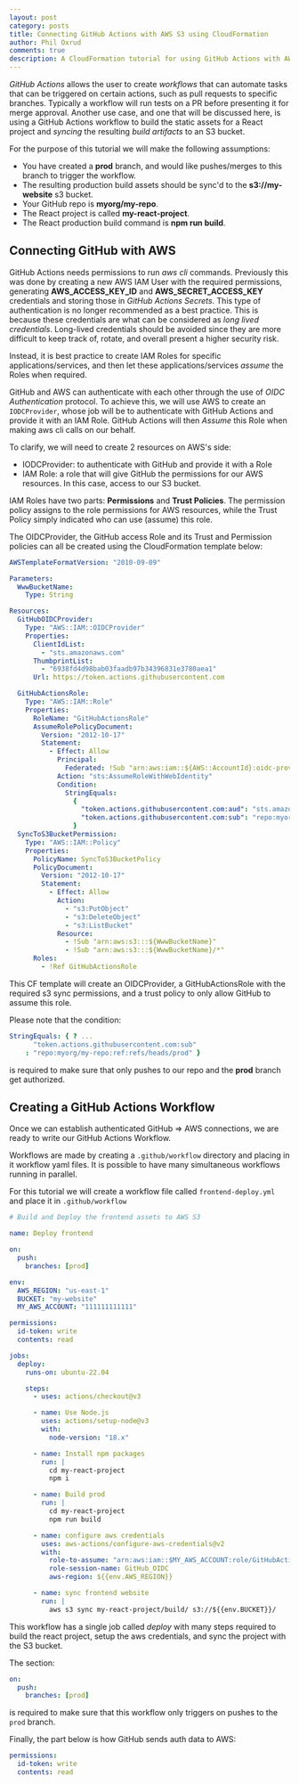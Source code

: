 ```yaml
---
layout: post
category: posts
title: Connecting GitHub Actions with AWS S3 using CloudFormation
author: Phil Oxrud
comments: true
description: A CloudFormation tutorial for using GitHub Actions with AWS S3. Can be used for deploying static websites.
---
```


_GitHub Actions_ allows the user to create _workflows_ that can automate tasks that can be triggered on certain actions, such as pull requests to specific branches. Typically a workflow will run tests on a PR before presenting it for merge approval. Another use case, and one that will be discussed here, is using a GitHub Actions workflow to build the static assets for a React project and _syncing_ the resulting _build artifacts_ to an S3 bucket.

For the purpose of this tutorial we will make the following assumptions:

- You have created a **prod** branch, and would like pushes/merges to this branch to trigger the workflow.
- The resulting production build assets should be sync'd to the **s3://my-website** s3 bucket.
- Your GitHub repo is **myorg/my-repo**.
- The React project is called **my-react-project**.
- The React production build command is **npm run build**.

## Connecting GitHub with AWS

GitHub Actions needs permissions to run _aws cli_ commands. Previously this was done by creating a new AWS IAM User with the required permissions, generating **AWS_ACCESS_KEY_ID** and **AWS_SECRET_ACCESS_KEY** credentials and storing those in _GitHub Actions Secrets_. This type of authentication is no longer recommended as a best practice. This is because these credentials are what can be considered as _long lived credentials_. Long-lived credentials should be avoided since they are more difficult to keep track of, rotate, and overall present a higher security risk.

Instead, it is best practice to create IAM Roles for specific applications/services, and then let these applications/services _assume_ the Roles when required.

GitHub and AWS can authenticate with each other through the use of _OIDC Authentication_ protocol. To achieve this, we will use AWS to create an `IODCProvider`, whose job will be to authenticate with GitHub Actions and provide it with an IAM Role. GitHub Actions will then _Assume_ this Role when making aws cli calls on our behalf.

To clarify, we will need to create 2 resources on AWS's side:

- IODCProvider: to authenticate with GitHub and provide it with a Role
- IAM Role: a role that will give GitHub the permissions for our AWS resources. In this case, access to our S3 bucket.

IAM Roles have two parts: **Permissions** and **Trust Policies**. The permission policy assigns to the role permissions for AWS resources, while the Trust Policy simply indicated who can use (assume) this role.

The OIDCProvider, the GitHub access Role and its Trust and Permission policies can all be created using the CloudFormation template below:

```yml
AWSTemplateFormatVersion: "2010-09-09"

Parameters:
  WwwBucketName:
    Type: String

Resources:
  GitHubOIDCProvider:
    Type: "AWS::IAM::OIDCProvider"
    Properties:
      ClientIdList:
        - "sts.amazonaws.com"
      ThumbprintList:
        - "6938fd4d98bab03faadb97b34396831e3780aea1"
      Url: https://token.actions.githubusercontent.com

  GitHubActionsRole:
    Type: "AWS::IAM::Role"
    Properties:
      RoleName: "GitHubActionsRole"
      AssumeRolePolicyDocument:
        Version: "2012-10-17"
        Statement:
          - Effect: Allow
            Principal:
              Federated: !Sub "arn:aws:iam::${AWS::AccountId}:oidc-provider/token.actions.githubusercontent.com"
            Action: "sts:AssumeRoleWithWebIdentity"
            Condition:
              StringEquals:
                {
                  "token.actions.githubusercontent.com:aud": "sts.amazonaws.com",
                  "token.actions.githubusercontent.com:sub": "repo:myorg/my-repo:ref:refs/heads/prod"
                }
  SyncToS3BucketPermission:
    Type: "AWS::IAM::Policy"
    Properties:
      PolicyName: SyncToS3BucketPolicy
      PolicyDocument:
        Version: "2012-10-17"
        Statement:
          - Effect: Allow
            Action:
              - "s3:PutObject"
              - "s3:DeleteObject"
              - "s3:ListBucket"
            Resource:
              - !Sub "arn:aws:s3:::${WwwBucketName}"
              - !Sub "arn:aws:s3:::${WwwBucketName}/*"
      Roles:
        - !Ref GitHubActionsRole
```

This CF template will create an OIDCProvider, a GitHubActionsRole with the required s3 sync permissions, and a trust policy to only allow GitHub to assume this role.

Please note that the condition:

```yml
StringEquals: { ? ...
      "token.actions.githubusercontent.com:sub"
    : "repo:myorg/my-repo:ref:refs/heads/prod" }
```

is required to make sure that only pushes to our repo and the **prod** branch get authorized.

## Creating a GitHub Actions Workflow

Once we can establish authenticated GitHub => AWS connections, we are ready to write our GitHub Actions Workflow.

Workflows are made by creating a `.github/workflow` directory and placing in it workflow yaml files. It is possible to have many simultaneous workflows running in parallel.

For this tutorial we will create a workflow file called `frontend-deploy.yml` and place it in `.github/workflow`

```yml
# Build and Deploy the frontend assets to AWS S3

name: Deploy frontend

on:
  push:
    branches: [prod]

env:
  AWS_REGION: "us-east-1"
  BUCKET: "my-website"
  MY_AWS_ACCOUNT: "111111111111"

permissions:
  id-token: write
  contents: read

jobs:
  deploy:
    runs-on: ubuntu-22.04

    steps:
      - uses: actions/checkout@v3

      - name: Use Node.js
        uses: actions/setup-node@v3
        with:
          node-version: "18.x"

      - name: Install npm packages
        run: |
          cd my-react-project
          npm i

      - name: Build prod
        run: |
          cd my-react-project
          npm run build

      - name: configure aws credentials
        uses: aws-actions/configure-aws-credentials@v2
        with:
          role-to-assume: "arn:aws:iam::$MY_AWS_ACCOUNT:role/GitHubActionsRole"
          role-session-name: GitHub_OIDC
          aws-region: ${{env.AWS_REGION}}

      - name: sync frontend website
        run: |
          aws s3 sync my-react-project/build/ s3://${{env.BUCKET}}/
```

This workflow has a single job called _deploy_ with many steps required to build the react project, setup the aws credentials, and sync the project with the S3 bucket.

The section:

```yml
on:
  push:
    branches: [prod]
```

is required to make sure that this workflow only triggers on pushes to the `prod` branch.

Finally, the part below is how GitHub sends auth data to AWS:

```yml
permissions:
  id-token: write
  contents: read
```
